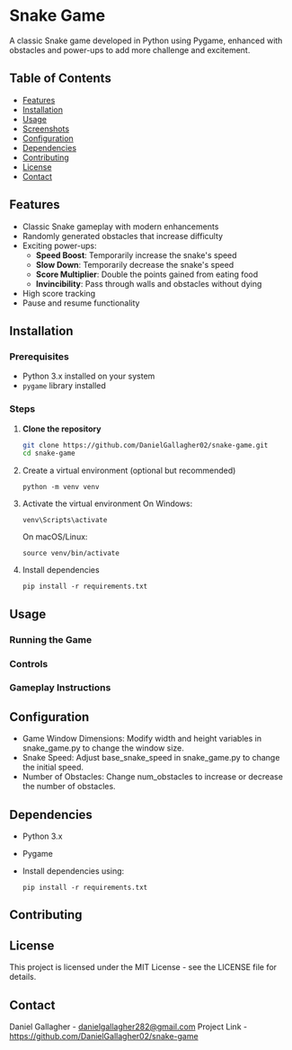 # Snake Game

A classic Snake game developed in Python using Pygame, enhanced with obstacles and power-ups to add more challenge and excitement.

## Table of Contents

- [Features](#features)
- [Installation](#installation)
- [Usage](#usage)
- [Screenshots](#screenshots)
- [Configuration](#configuration)
- [Dependencies](#dependencies)
- [Contributing](#contributing)
- [License](#license)
- [Contact](#contact)

## Features

- Classic Snake gameplay with modern enhancements
- Randomly generated obstacles that increase difficulty
- Exciting power-ups:
  - **Speed Boost**: Temporarily increase the snake's speed
  - **Slow Down**: Temporarily decrease the snake's speed
  - **Score Multiplier**: Double the points gained from eating food
  - **Invincibility**: Pass through walls and obstacles without dying
- High score tracking
- Pause and resume functionality

## Installation

### Prerequisites

- Python 3.x installed on your system
- `pygame` library installed

### Steps

1. **Clone the repository**
   ```bash
   git clone https://github.com/DanielGallagher02/snake-game.git
   cd snake-game
   
2. Create a virtual environment (optional but recommended)
   ```
   python -m venv venv

3. Activate the virtual environment
   On Windows:
   ```
   venv\Scripts\activate
   ```
   
   On macOS/Linux:
   ```
   source venv/bin/activate
   ```
   
4. Install dependencies
   ```
   pip install -r requirements.txt
   ```

## Usage

### Running the Game

### Controls 

### Gameplay Instructions 

## Configuration
- Game Window Dimensions: Modify width and height variables in snake_game.py to change the window size.
- Snake Speed: Adjust base_snake_speed in snake_game.py to change the initial speed.
- Number of Obstacles: Change num_obstacles to increase or decrease the number of obstacles.


## Dependencies
- Python 3.x
- Pygame
  
- Install dependencies using:
  ```
  pip install -r requirements.txt
  ```

## Contributing

## License 

This project is licensed under the MIT License - see the LICENSE file for details.

## Contact 

Daniel Gallagher - danielgallagher282@gmail.com
Project Link -  https://github.com/DanielGallagher02/snake-game


  


